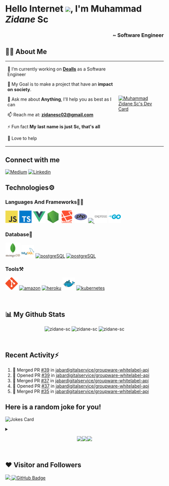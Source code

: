 
<!-- <a href="#"><img width="100%" height="auto" src="https://i.imgur.com/iXuL1HG.png" height="175px"/></a> -->

<h1 align="left" style="">Hello Internet <img src="https://raw.githubusercontent.com/MartinHeinz/MartinHeinz/master/wave.gif" width="30px">, I'm Muhammad <i>Zidane</i> Sc</h1>
<h3 align="right">~ Software Engineer</h3>


## 🙋‍♂️ About Me

<table width="100%">
  <tr width="100%">
    <td valign="center" width="70%">
<!-- 🌱 I’m currently learning **Nest Js** -->

🏢 I’m currently working on **[Dealls](https://dealls.com//)** as a Software Engineer
      
🎯 My Goal is to make a project that have an **impact on society**.
    
💬 Ask me about **Anything**,  I'll help you as best as I can

📫 Reach me at: **zidanesc02@gmail.com**

⚡ Fun fact **My last name is just Sc, that's all**

💖 Love to help

      
<td width="30%">
  <a href="https://app.daily.dev/supernovaaa"><img src="https://api.daily.dev/devcards/v2/SC4jzKE1HWzgtM8cYgv8o.png?r=umr&type=default" width="356" alt="Muhammad Zidane Sc's Dev Card"/></a>
    </td>
    
  </tr>
  </table>
  
<!-- ![GitHub Activity Graph](https://activity-graph.herokuapp.com/graph?username=zidane-sc&theme=dracula&hide_border=true) -->

## Connect with me
[![Medium](https://img.shields.io/badge/Medium-12100E?style=for-the-badge&logo=medium&logoColor=white)](https://medium.com/@zidanesc02)
[![Linkedin](https://img.shields.io/badge/LinkedIn-0077B5?style=for-the-badge&logo=linkedin&logoColor=white)](https://www.linkedin.com/in/zidane-sc)
<!-- [![Twitter](https://img.shields.io/badge/Twitter-1DA1F2?style=for-the-badge&logo=twitter&logoColor=white)](https://twitter.com/ScZidane) -->
<!-- [![Telegram](https://img.shields.io/badge/Telegram-2CA5E0?style=for-the-badge&logo=telegram&logoColor=white)](https://t.me/zidane-sc) -->
<!-- [![Discord](https://img.shields.io/badge/Discord-7289DA?style=for-the-badge&logo=discord&logoColor=white)](https://discordapp.com/users/438594052514906112/) -->
<!-- youtube, hackerrank, leetcode,  instagram, codepen, codechef -->

## Technologies⚙️

### Languages And Frameworks✍🏼

<p>
    <a href="https://developer.mozilla.org/en-US/docs/Web/JavaScript" target="_blank"><img src="https://raw.githubusercontent.com/devicons/devicon/2ae2a900d2f041da66e950e4d48052658d850630/icons/javascript/javascript-original.svg" alt="javascript" width="40" height="40" /></a>
    <a href="https://www.typescriptlang.org/" target="_blank"><img src="https://raw.githubusercontent.com/devicons/devicon/2ae2a900d2f041da66e950e4d48052658d850630/icons/typescript/typescript-original.svg" alt="typescript" width="40" height="40" /></a>
    <a href="https://vuejs.org/" target="_blank"><img src="https://raw.githubusercontent.com/devicons/devicon/2ae2a900d2f041da66e950e4d48052658d850630/icons/vuejs/vuejs-original.svg" alt="vuejs" width="40" height="40" /></a>
    <a href="https://nodejs.org/" target="_blank"><img src="https://raw.githubusercontent.com/devicons/devicon/2ae2a900d2f041da66e950e4d48052658d850630/icons/nodejs/nodejs-original.svg" alt="nodejs" width="40" height="40" /></a>
    <a href="http://laravel.com/" target="_blank"><img src="https://raw.githubusercontent.com/devicons/devicon/2ae2a900d2f041da66e950e4d48052658d850630/icons/laravel/laravel-plain-wordmark.svg" alt="laravel" width="40" height="40" /></a>
    <a href="https://www.php.net/" target="_blank"><img src="https://raw.githubusercontent.com/devicons/devicon/2ae2a900d2f041da66e950e4d48052658d850630/icons/php/php-original.svg" alt="php" width="40" height="40" /></a>
    <a href="https://www.java.com" target="_blank"> <img src="https://img.icons8.com/color/48/000000/java-coffee-cup-logo.png"/> </a>
    <a href="https://expressjs.com/" target="_blank"><img src="https://raw.githubusercontent.com/devicons/devicon/2ae2a900d2f041da66e950e4d48052658d850630/icons/express/express-original-wordmark.svg" alt="expressjs" width="40" height="40" /></a>
    <a href="https://go.dev/" target="_blank"><img src="https://raw.githubusercontent.com/devicons/devicon/2ae2a900d2f041da66e950e4d48052658d850630/icons/go/go-original-wordmark.svg" alt="golang" width="40" height="40" /></a>
</p>
  
### Database💾
 <p>
    <a href="https://www.mongodb.com/" target="_blank"> <img src="https://raw.githubusercontent.com/devicons/devicon/master/icons/mongodb/mongodb-original-wordmark.svg" alt="mongodb" width="48" height="48"/></a>
  <a href="https://www.mysql.com/" target="_blank"><img src="https://raw.githubusercontent.com/devicons/devicon/2ae2a900d2f041da66e950e4d48052658d850630/icons/mysql/mysql-original-wordmark.svg" alt="mysql" width="40" height="40" /></a>
  <a href="https://www.postgresql.org" target="_blank"><img src="https://4.bp.blogspot.com/-XAaaf2U1Dnw/WCFhgXcGH6I/AAAAAAAAA_Q/VfnIT2LtiZEwZWk0xZt_JtkBiicS3NeSACLcB/s1600/postgresql.png" alt="postgreSQL" width="40" height="40" /></a>
  <a href="https://www.redis.io" target="_blank"><img src="https://kelolaserver.com/wp-content/uploads/2019/01/redis.png" alt="postgreSQL" width="40" height="40" /></a>
 </p>
  
### Tools⚒️

<p>
 <a href="https://git-scm.com/" target="_blank"><img src="https://raw.githubusercontent.com/devicons/devicon/2ae2a900d2f041da66e950e4d48052658d850630/icons/git/git-original.svg" alt="git" width="40" height="40" /></a>
<a href="https://aws.amazon.com/id/" target="_blank"><img src="https://upload.wikimedia.org/wikipedia/commons/thumb/9/93/Amazon_Web_Services_Logo.svg/800px-Amazon_Web_Services_Logo.svg.png" alt="amazon" width="40" height="40" /></a>
        <a href="www.heroku.com" target="_blank"><img src="https://images.g2crowd.com/uploads/product/image/social_landscape/social_landscape_bf0fb4cb7fe948c42f37ded73895638f/salesforce-heroku.png" alt="heroku" width="40" height="40" /></a>
  <a href="https://www.docker.com/" target="_blank"><img src="https://raw.githubusercontent.com/devicons/devicon/2ae2a900d2f041da66e950e4d48052658d850630/icons/docker/docker-original.svg" alt="docker" width="40" height="40" /></a>
  <a href="https://kubernetes.io/" target="_blank"><img src="https://pbs.twimg.com/card_img/1526662477920206848/Fv5SgFdw?format=png&name=small" alt="kubernetes" width="40" height="40" /></a>
</p>
  
<br/>


## 📊 My Github Stats

<p align="center"> <img width="40%" height="180em" src="https://github-readme-stats-eight-theta.vercel.app/api/top-langs/?username=zidane-sc&hide=html&layout=compact&langs_count=8&theme=algolia&hide_border=true" alt="zidane-sc" />  <img width="48%" height="180em" src="https://github-readme-stats.vercel.app/api?username=zidane-sc&show_icons=true&theme=algolia&locale=en&hide_border=true&include_all_commits=true&count_private=true" alt="zidane-sc" /> <img width="48%" src="https://github-readme-streak-stats.herokuapp.com/?user=zidane-sc&theme=black-ice&hide_border=true&stroke=0000&background=060A0CD0" alt="zidane-sc" /> </p>

<br/>

## Recent Activity⚡

<!--START_SECTION:activity-->
1. 🎉 Merged PR [#39](https://github.com/jabardigitalservice/groupware-whitelabel-api/pull/39) in [jabardigitalservice/groupware-whitelabel-api](https://github.com/jabardigitalservice/groupware-whitelabel-api)
2. 💪 Opened PR [#39](https://github.com/jabardigitalservice/groupware-whitelabel-api/pull/39) in [jabardigitalservice/groupware-whitelabel-api](https://github.com/jabardigitalservice/groupware-whitelabel-api)
3. 🎉 Merged PR [#37](https://github.com/jabardigitalservice/groupware-whitelabel-api/pull/37) in [jabardigitalservice/groupware-whitelabel-api](https://github.com/jabardigitalservice/groupware-whitelabel-api)
4. 💪 Opened PR [#37](https://github.com/jabardigitalservice/groupware-whitelabel-api/pull/37) in [jabardigitalservice/groupware-whitelabel-api](https://github.com/jabardigitalservice/groupware-whitelabel-api)
5. 🎉 Merged PR [#35](https://github.com/jabardigitalservice/groupware-whitelabel-api/pull/35) in [jabardigitalservice/groupware-whitelabel-api](https://github.com/jabardigitalservice/groupware-whitelabel-api)
<!--END_SECTION:activity-->


## Here is a random joke for you!
![Jokes Card](https://readme-jokes.vercel.app/api)
<br><details><summary align="left"> </samp></summary><p align ="centre"> Refresh page to load New joke</p></details>
</div>



<p align="center">
<img align="" height='120px' src="https://github.com/aryashah2k/aryashah2k/blob/main/assets/Geometric%20White.gif" /><img align="" height='120px' src="https://raw.githubusercontent.com/rodrigograca31/rodrigograca31/master/matrix.svg" /><img align="" height='120px' src="https://github.com/aryashah2k/aryashah2k/blob/main/assets/Geometric%20White.gif" />
</p>
<br>

## ❤ Visitor and Followers

<a href="https://github.com/Meghna-DAS/github-profile-views-counter">
    <img src="https://komarev.com/ghpvc/?username=zidane-sc">
</a>
<a href="https://github.com/zidane-sc?tab=followers"><img src="https://img.shields.io/github/followers/zidane-sc?label=Followers&style=social" alt="GitHub Badge"></a>
